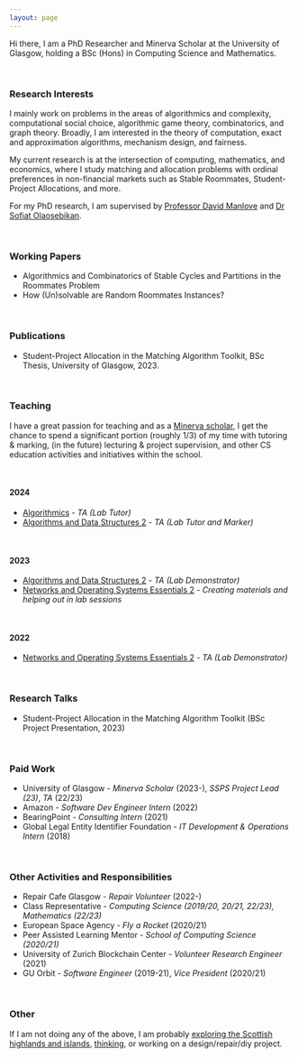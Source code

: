 ```yaml
--- 
layout: page
--- 
```


Hi there, I am a PhD Researcher and Minerva Scholar at the University of Glasgow, holding a BSc (Hons) in Computing Science and Mathematics.

<p>&nbsp;</p>

### Research Interests
I mainly work on problems in the areas of algorithmics and complexity, computational social choice, algorithmic game theory, combinatorics, and graph theory. Broadly, I am interested in the theory of computation, exact and approximation algorithms, mechanism design, and fairness.

My current research is at the intersection of computing, mathematics, and economics, where I study matching and allocation problems with ordinal preferences in non-financial markets such as Stable Roommates, Student-Project Allocations, and more.

For my PhD research, I am supervised by [Professor David Manlove](https://www.dcs.gla.ac.uk/~davidm/) and [Dr Sofiat Olaosebikan](https://www.dcs.gla.ac.uk/~sofiat/).

<p>&nbsp;</p>


### Working Papers
- Algorithmics and Combinatorics of Stable Cycles and Partitions in the Roommates Problem
- How (Un)solvable are Random Roommates Instances?

<p>&nbsp;</p>


### Publications
- Student-Project Allocation in the Matching Algorithm Toolkit, BSc Thesis, University of Glasgow, 2023.

<p>&nbsp;</p>


### Teaching
I have a great passion for teaching and as a [Minerva scholar](https://www.gla.ac.uk/schools/computing/postgraduateresearch/prospectivestudents/minervascholarships/), I get the chance to spend a significant portion (roughly 1/3) of my time with tutoring & marking, (in the future) lecturing & project supervision, and other CS education activities and initiatives within the school. 

<p>&nbsp;</p>

#### 2024
- [Algorithmics](https://www.gla.ac.uk/coursecatalogue/course/?code=COMPSCI2026) - _TA (Lab Tutor)_
- [Algorithms and Data Structures 2](https://www.gla.ac.uk/coursecatalogue/course/?code=COMPSCI2007) - _TA (Lab Tutor and Marker)_

<p>&nbsp;</p>

#### 2023
- [Algorithms and Data Structures 2](https://www.gla.ac.uk/coursecatalogue/course/?code=COMPSCI2007) - _TA (Lab Demonstrator)_
- [Networks and Operating Systems Essentials 2](https://www.gla.ac.uk/coursecatalogue/course/?code=COMPSCI2024) - _Creating materials and helping out in lab sessions_

<p>&nbsp;</p>

#### 2022
- [Networks and Operating Systems Essentials 2](https://www.gla.ac.uk/coursecatalogue/course/?code=COMPSCI2024) - _TA (Lab Demonstrator)_

<p>&nbsp;</p>


### Research Talks
- Student-Project Allocation in the Matching Algorithm Toolkit (BSc Project Presentation, 2023)

<p>&nbsp;</p>


### Paid Work
- University of Glasgow - _Minerva Scholar_ (2023-),  _SSPS Project Lead (23)_, _TA_ (22/23)
- Amazon - _Software Dev Engineer Intern_ (2022)
- BearingPoint - _Consulting Intern_ (2021)
- Global Legal Entity Identifier Foundation - _IT Development & Operations Intern_ (2018)

<p>&nbsp;</p>


### Other Activities and Responsibilities 
- Repair Cafe Glasgow - _Repair Volunteer_ (2022-)
- Class Representative - _Computing Science (2019/20, 20/21, 22/23), Mathematics (22/23)_
- European Space Agency - _Fly a Rocket_ (2020/21)
- Peer Assisted Learning Mentor - _School of Computing Science (2020/21)_
- University of Zurich Blockchain Center - _Volunteer Research Engineer_ (2021)
- GU Orbit - _Software Engineer_ (2019-21), _Vice President_ (2020/21)

<p>&nbsp;</p>


### Other
If I am not doing any of the above, I am probably [exploring the Scottish highlands and islands](scotland), [thinking](thoughts), or working on a design/repair/diy project.